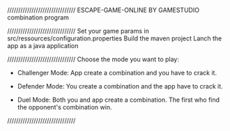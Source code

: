 ///////////////////////////////
ESCAPE-GAME-ONLINE BY GAMESTUDIO
combination program

///////////////////////////////
Set your game params in src/ressources/configuration.properties
Build the maven project
Lanch the app as a java application

///////////////////////////////
Choose the mode you want to play:

- Challenger Mode: App create a combination and you have to crack it.

- Defender Mode: You create a combination and the app have to crack it.

- Duel Mode: Both you and app create a combination. The first who find the opponent's 
  combination win.

///////////////////////////////